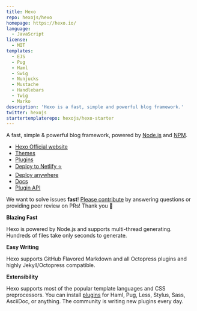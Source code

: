 ```yaml
---
title: Hexo
repo: hexojs/hexo
homepage: https://hexo.io/
language:
  - JavaScript
license:
  - MIT
templates:
  - EJS
  - Pug
  - Haml
  - Swig
  - Nunjucks
  - Mustache
  - Handlebars
  - Twig
  - Marko
description: 'Hexo is a fast, simple and powerful blog framework.'
twitter: hexojs
startertemplaterepo: hexojs/hexo-starter
---
```


A fast, simple & powerful blog framework, powered by [Node.js](https://nodejs.org) and [NPM](https://www.npmjs.com/).

- [Hexo Official website](https://hexo.io/)
- [Themes](https://hexo.io/themes)
- [Plugins](https://hexo.io/plugins)
- [Deploy to Netlify ⭐️](https://hexo.io/docs/one-command-deployment#Netlify)
- [Deploy anywhere](https://hexo.io/docs/one-command-deployment)
- [Docs](https://hexo.io/docs/)
- [Plugin API](https://hexo.io/api/)

We want to solve issues **fast**! [Please contribute](https://github.com/hexojs/hexo/issues) by answering questions or providing peer review on PRs! Thank you 🤗

**Blazing Fast**

Hexo is powered by Node.js and supports multi-thread generating. Hundreds of files take only seconds to generate.

**Easy Writing**

Hexo supports GitHub Flavored Markdown and all Octopress plugins and highly Jekyll/Octopress compatible.

**Extensibility**

Hexo supports most of the popular template languages and CSS preprocessors. You can install [plugins](https://hexo.io/plugins) for Haml, Pug, Less, Stylus, Sass, AsciiDoc, or anything. The community is writing new plugins every day.

